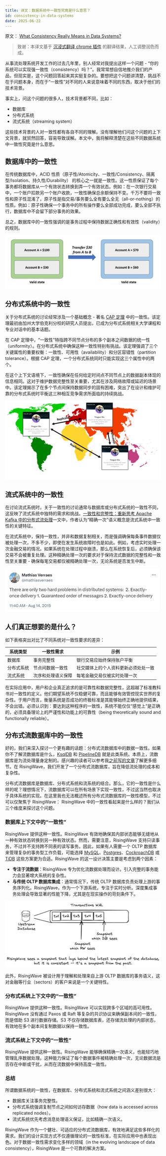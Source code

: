 ```yaml
---
title: 译文：数据系统中一致性究竟是什么意思？
id: consistency-in-data-systems
date: 2025-06-22
---
```


原文： [What Consistency Really Means in Data Systems?](https://risingwave.com/blog/what-consistency-really-means-in-data-systems/)

> 致谢：本译文基于 [沉浸式翻译 chrome 插件](https://chromewebstore.google.com/detail/immersive-translate-trans/bpoadfkcbjbfhfodiogcnhhhpibjhbnh) 的翻译结果，人工调整润色而成。

从事流处理系统开发工作的过去几年里，别人经常对我提出这样一个问题 - “你的系统可以实现强一致性（consistency）吗？”。我常常想自信地推介我们的产品，但现实是，这个问题回答起来其实挺复杂的。要想把这个问题讲清楚，挑战不在于问题本身，而在于“一致性”对不同的人来说意味着不同的东西，取决于他们的技术背景。

事实上，问这个问题的很多人，技术背景都不同，比如：

- 数据库
- 分布式系统
- 流式系统（streaming system）

这些技术背景的人对一致性都有各自不同的理解。没有理解他们问这个问题的上下文背景，就贸然回答，容易导致误解。本文中，我将解释清楚在这些不同数据系统中一致性究竟是什么意思。

## 数据库中的一致性

在传统数据库中，ACID 性质（原子性/Atomicity、一致性/Consistency、隔离型/Isolation、持久性/Durability） 的核心之一就是一致性。这一性质保证了每个事务都将数据库从一个有效状态转换到弄一个有效状态。例如：在一次银行交易中，一个账户扣款另一个账户收款，一致性确保总余额保持不变。千万不要将一致性和原子性混淆了，原子性是指交易/事务要么全有要么全无（all-or-nothing）的性质。例如：原子性确保一个事务中的所有操作要么全部成功完成，要么全部不执行，数据库中不会留下部分事务的效果。

总之，数据库中的一致性强调的是事务过程中保持数据正确性和有效性（validity）的规则。

![consistency-bank-transaction.png|600](../assets/consistency-bank-transaction.png)

## 分布式系统中的一致性

关于分布式系统的讨论经常涉及一个基础概念 - 著名 [CAP 定理](https://zh.wikipedia.org/wiki/CAP%E5%AE%9A%E7%90%86) 中的一致性。该定理最初由加州大学伯克利分校的研究人员提出，已成为分布式系统相关大学课程和专业对话中的基本话题。

在 CAP 定理中，“一致性”特指跨不同节点分布的多个副本之间数据的统一性（uniformity）。在分布式系统中确保这种一致性特别有挑战。该定理强调了三个关键属性的重要权衡：一致性、可用性（availability）和分区容错性（partition tolerance）。根据 CAP 定理，一个分布式系统同时只能实现这三个属性中的两个。

在这个上下文语境下，一致性确保在任何给定时间点不同节点上的数据副本体现的信息相同。这对于维护数据完整性至关重要，尤其在涉及网络故障或延迟的场景中。该定理揭示了在多个节点间保持数据同步的固有困难，突出了在设计和维护可靠的分布式系统时平衡这三种相互竞争需求所面临的持续挑战。

![consistency-data-sync-multi-node.png|600](../assets/consistency-data-sync-multi-node.png)

## 流式系统中的一致性

在讨论流式系统时，关于一致性的讨论通常与数据库或分布式系统的一致性不同，这反映了流式系统中独特的需求和挑战。[一致性和完整性：重新思考 Apache Kafka 中的分布式流处理](https://www.confluent.io/blog/rethinking-distributed-stream-processing-in-kafka/)一文中，作者认为“精确一次”语义概念是流式系统中一致性的关键特征。

在流式系统中，保持一致性，并非和数据复制相关，而是强调确保每条事件数据仅被处理一次，不多不少，即使在发生系统故障时也是如此。例如，考虑实时处理一次金融交易的情况。如果系统在处理过程中崩溃，那么在系统恢复后，必须确保该交易不会被重复处理。这种精确处理一次的要求对于保持流式数据的完整性和一致性至关重要 - 确保每笔交易都仅被精确处理一次，无论系统是否发生中断。

![consistency-mathias-verraes.png|600](../assets/consistency-mathias-verraes.png)

## 人们真正想要的是什么？

如下表格突出对比了不同系统对一致性要求的差异：

| 系统类型   | 一致性需求         | 示例                                 |
| ---------- | ------------------ | ------------------------------------ |
| 数据库     | 事务完整性         | 银行交易应始终保持账户平衡           |
| 分布式系统 | 节点间数据一致性   | 社交媒体上的个人资料更新必须处处一致 |
| 流式系统   | 次序和处理语义保障 | 每笔金融交易仅被实时处理一次         |

在实际应用中，用户和企业真正追求的是可靠性和数据完整性，这超越了标准教科书对一致性的定义。他们期望系统不仅稳健可靠，而且能够有效管控现实世界的复杂性。于用户而言，衡量系统是否成功的终极标准是其能够始终正确地提供结果，不会出错。必须认识到：要达到这种程序的一致性，系统不能仅仅“感觉上”是正确的，必须具备理论上的严谨性和功能上的可靠性（being theoretically sound and functionally reliable）。

## 分布式流数据库中的一致性

好的，我们来深入探讨一个更有趣的话题：分布式流数据库中的数据一致性。如果你不了解流数据库是什么，[KsqlDB](https://ksqldb.io/) 和 [PipelineDB](https://github.com/pipelinedb/pipelinedb) 就是此类系统。本质上，流数据库是为流处理量身定制的。感兴趣的读者可以参考我[之前写的文章](https://risingwave9.wpcomstaging.com/blog/streaming-databases-everything-you-wanted-to-know/)了解更多细节。在 RisingWave，我们开发了一个分布式流数据库，旨在降低流处理的成本和复杂性。

分布式流数据库是数据库、分布式系统和流系统的结合。那么，它的一致性是什么样的呢？理想情况下，流数据库可以在所有场景下实现一致性，不过这当然也取决于具体系统的实现。在这里我也无法概述所有分布式流数据库的一致性模型，不过可以仅聚焦于 RisingWave： RisingWave 中的一致性看起来是什么样的？我们从三个维度来探讨这个问题。

### 数据库上下文中的“一致性”

RisingWave 提供这种一致性。RisingWave 有效地确保其内部状态能够无缝地从一种有效状态转换到另一种有效状态。然而，需要注意，RisingWave 支持只读事务，不过并不支持跨不同表的读写事务。因此，如果有人需要一个 OLTP 数据库来管理复杂的事务型工作负载，可能选择 [MySQL](https://www.mysql.com/)、[Postgres](https://www.postgresql.org/)、[CockroachDB](https://www.cockroachlabs.com/) 或 [TiDB](https://www.pingcap.com/) 这些方案更为合适。RisingWave 的这一设计决策主要是考虑到两个因素：

- **专注于流数据**：RisingWave 专为优化流数据处理而设计。引入完整的事务能力会显著增大系统的复杂性。
- **与传统 OLTP 数据库集成**：通常情况下，传统 OLTP 数据库负责处理上游的事务序列化。RisingWave，作为一个下游系统，专注于实时分析。深度集成事务处理会导致显著的性能下降，尤其是在现实操作的苛刻条件下。

![consistency-in-database-context.png|600](../assets/consistency-in-database-context.png)

此外，RisingWave 被设计用于理解和处理来自上游 OLTP 数据库的事务语义，这对金融等行业（sectors）的客户来说是一个关键特性。

### 分布式系统上下文中的“一致性”

RisingWave 提供这种一致性。RisingWave 可以实现跨多个区域的高可用性。RisingWave 没有通过 Paxos 或 Raft 等复杂的共识协议来确保副本间的一致性，而是借助 S3 进行数据存储。S3 不仅存储数据库表，还存储流处理的内部状态，有效地在多个副本间复制数据以保持一致性。

### 流式系统上下文中的“一致性”

RisingWave 提供这种一致性。RisingWave 能够确保精确一次语义，也能轻巧地管理乱序数据处理。这种能力保证了每个数据事件被精确处理一次，无论数据流是否存在中断或干扰，从而在流数据中保持高度一致性。

### 总结

所谓数据系统的一致性，在数据库、分布式系统和流式系统之间涵义差别很大：

- 数据库关注事务完整性。
- 分布式系统强调复制节点之间如何访存数据（how data is accessed across replicated nodes）。
- 流式系统优先考虑消息处理语义保证，比如精确一次语义。

RisingWave 作为一个健壮、可适应的分布式流数据库，有效地满足这些多样化的需求。我们的设计实现方式不仅遵循理论的一致性标准，在实际应用中也表现出色。对于数据一致性需求变化多样的领域（in the evolving landscape of data consistency），RisingWave 是一个可靠的解决方案。